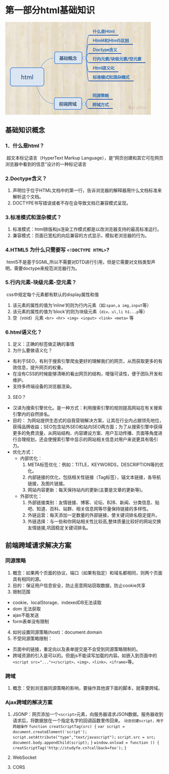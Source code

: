 # 第一部分html基础知识
 
![这是html基础思维导图](https://github.com/MarsPen/-notes-summary/blob/master/images/html.png "这是html基础思维导图")

## 基础知识概念

### 1．什么是html？
  &nbsp;超文本标记语言（HyperText Markup Language），是“网页创建和其它可在网页浏览器中看到的信息”设计的一种标记语言
### 2.Doctype含义？
  1. <!DOCTYPE>声明位于位于HTML文档中的第一行，告诉浏览器的解释器用什么文档标准来解析这个文档。
  2. DOCTYPE书写错误或者不存在会导致文档已兼容模式呈现。
### 3.标准模式和混杂模式？
  1. 标准模式：html排版和js渲染工作模式都是以改浏览器支持的最高标准运行。
  2. 兼容模式：页面已宽松的向后兼容的方式显示，模拟老浏览器的行为。
### 4.HTML5 为什么只需要写 `<!DOCTYPE HTML>`?
  &nbsp;html5不是基于SGML,所以不需要对DTD进行引用，但是它需要对文档类型声明，需要doctype来规范浏览器行为。
### 5.行内元素-块级元素-空元素？
  &nbsp;css中规定每个元素都有默认的display属性和值
  1. 该元素的属性的值为‘inline’的则为行内元素（如:`span,a img,input`等）
  2. 该元素的属性的值为‘block’的则为块级元素（`div，ul,li h1...p`等）
  3. 空（void）元素 `<br> <hr> <img> <input> <link> <meta>` 等
### 6.html语义化？
  1. 定义：正确的标签做正确的事情
  2. 为什么要做语义化？
  -  有利于SEO，有利于搜索引擎爬虫更好的理解我们的网页，从而获取更多的有效信息，提升网页的权重。
  -  在没有CSS的时候能够清晰的看出网页的结构，增强可读性，便于团队开发和维护。
  -  支持多终端设备的浏览器渲染。
  3. SEO？
  - 汉译为搜索引擎优化。是一种方式：利用搜索引擎的规则提高网站在有关搜索引擎内的自然排名。
  - 目的：
    为网站提供生态式的自我营销解决方案，让其在行业内占据领先地位，获得品牌收益；SEO包含站外SEO和站内SEO两方面；为了从搜索引擎中获得更多的免费流量，从网站结构、内容建设方案、用户互动传播、页面等角度进行合理规划，还会使搜索引擎中显示的网站相关信息对用户来说更具有吸引力。
  - 优化方式：   
    - 内部优化：
      1. META标签优化：例如：TITLE，KEYWORDS，DESCRIPTION等的优化。
      2. 内部链接的优化，包括相关性链接（Tag标签），锚文本链接，各导航链接，及图片链接。
      3. 网站内容更新：每天保持站内的更新(主要是文章的更新等)。
    - 外部优化：
      1. 外部链接类别：友情链接、博客、论坛、B2B、新闻、分类信息、贴吧、知道、百科、站群、相关信息网等尽量保持链接的多样性。
      2. 外链运营：每天添加一定数量的外部链接，使关键词排名稳定提升。
      3. 外链选择：与一些和你网站相关性比较高,整体质量比较好的网站交换友情链接,巩固稳定关键词排名。

## 前端跨域请求解决方案

### 同源策略
  1. 概念：如果两个页面的协议，端口（如果有指定）和域名都相同，则两个页面具有相同的源。
  2. 目的：保证用户信息安全，防止恶意网站窃取数据，防止cookie共享
  3. 限制范围
   - cookie、localStorage、indexedDB无法读取
   - dom 无法获取
   - ajax不能发送
   - form表单没有限制
  4. 如何设置同源策略(host)：document.domain
  5. 不受同源策略限制：
   - 页面中的链接，重定向以及表单提交是不会受到同源策略限制的。
   - 跨域资源的引入是可以的。但是js不能读写加载的内容。如嵌入到页面中的`<script src="..."></script>，<img>，<link>，<iframe>`等。

### 跨域
  1. 概念：受到浏览器同源策略的影响，要操作其他源下面的脚本，就需要跨域。
### Ajax跨域的解决方案
  1. JSONP：网页添加一个`<script>`元素，向服务器请求JSON数据。服务器收到请求后，将数据放在一个指定名字的回调函数里传回来。
     `动态创建script，用于跨越操作`
     `function creatScriptTag(src) {`
        `var script = document.createElement('script');`
        `script.setAttribute("type","text/javascript");`
        `script.src = src;`
        `document.body.appendChild(script);`
     `}`
      `window.onload = function () {`
        `creatScriptTag('http://studyfe.cn?callback=foo');`
      `}`

  2. WebSocket
  3. CORS



